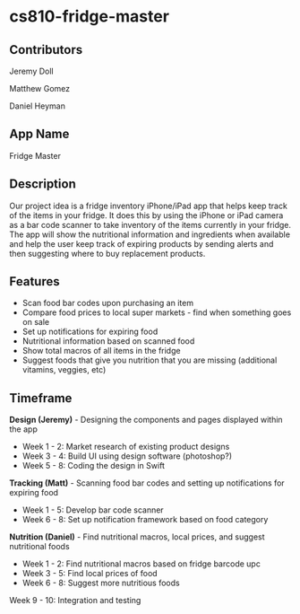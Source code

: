 # cs810-fridge-master

## Contributors
Jeremy Doll

Matthew Gomez

Daniel Heyman
 
## App Name
Fridge Master
 
## Description
Our project idea is a fridge inventory iPhone/iPad app that helps keep track of the items in your fridge. It does this by using the iPhone or iPad camera as a bar code scanner to take inventory of the items currently in your fridge. The app will show the nutritional information and ingredients when available and help the user keep track of expiring products by sending alerts and then suggesting where to buy replacement products.
 
## Features
* Scan food bar codes upon purchasing an item
* Compare food prices to local super markets - find when something goes on sale
* Set up notifications for expiring food
* Nutritional information based on scanned food
* Show total macros of all items in the fridge
* Suggest foods that give you nutrition that you are missing (additional vitamins, veggies, etc)

## Timeframe
__Design (Jeremy)__ - Designing the components and pages displayed within the app
* Week 1 - 2: Market research of existing product designs
* Week 3 - 4: Build UI using design software (photoshop?)
* Week 5 - 8: Coding the design in Swift

__Tracking (Matt)__ - Scanning food bar codes and setting up notifications for expiring food
* Week 1 - 5: Develop bar code scanner
* Week 6 - 8: Set up notification framework based on food category

__Nutrition (Daniel)__ - Find nutritional macros, local prices, and suggest nutritional foods
* Week 1 - 2: Find nutritional macros based on fridge barcode upc
* Week 3 - 5: Find local prices of food
* Week 6 - 8: Suggest more nutritious foods

Week 9 - 10: Integration and testing
